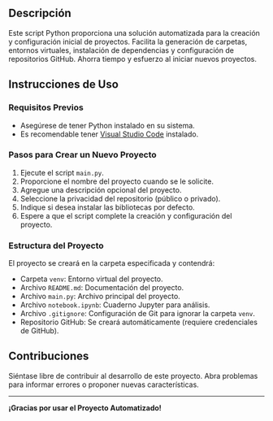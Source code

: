 ## Descripción
Este script Python proporciona una solución automatizada para la creación y configuración inicial de proyectos. Facilita la generación de carpetas, entornos virtuales, instalación de dependencias y configuración de repositorios GitHub. Ahorra tiempo y esfuerzo al iniciar nuevos proyectos.

## Instrucciones de Uso

### Requisitos Previos
- Asegúrese de tener Python instalado en su sistema.
- Es recomendable tener [Visual Studio Code](https://code.visualstudio.com/) instalado.

### Pasos para Crear un Nuevo Proyecto

1. Ejecute el script `main.py`.
2. Proporcione el nombre del proyecto cuando se le solicite.
3. Agregue una descripción opcional del proyecto.
4. Seleccione la privacidad del repositorio (público o privado).
5. Indique si desea instalar las bibliotecas por defecto.
6. Espere a que el script complete la creación y configuración del proyecto.

### Estructura del Proyecto
El proyecto se creará en la carpeta especificada y contendrá:

- Carpeta `venv`: Entorno virtual del proyecto.
- Archivo `README.md`: Documentación del proyecto.
- Archivo `main.py`: Archivo principal del proyecto.
- Archivo `notebook.ipynb`: Cuaderno Jupyter para análisis.
- Archivo `.gitignore`: Configuración de Git para ignorar la carpeta `venv`.
- Repositorio GitHub: Se creará automáticamente (requiere credenciales de GitHub).

## Contribuciones
Siéntase libre de contribuir al desarrollo de este proyecto. Abra problemas para informar errores o proponer nuevas características.

---
**¡Gracias por usar el Proyecto Automatizado!**
